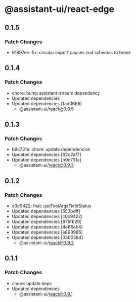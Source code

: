 # @assistant-ui/react-edge

## 0.1.5

### Patch Changes

- 91897ee: fix: circular import causes zod schemas to break

## 0.1.4

### Patch Changes

- chore: bump assistant-stream dependency
- Updated dependencies
- Updated dependencies [1ad0696]
  - @assistant-ui/react@0.9.5

## 0.1.3

### Patch Changes

- b9c731a: chore: update dependencies
- Updated dependencies [62c2af7]
- Updated dependencies [b9c731a]
  - @assistant-ui/react@0.9.3

## 0.1.2

### Patch Changes

- c0c9422: feat: useToolArgsFieldStatus
- Updated dependencies [553bdff]
- Updated dependencies [c0c9422]
- Updated dependencies [675fb20]
- Updated dependencies [4e86ab4]
- Updated dependencies [e893985]
- Updated dependencies [0500584]
  - @assistant-ui/react@0.9.2

## 0.1.1

### Patch Changes

- chore: update deps
- Updated dependencies
  - @assistant-ui/react@0.9.1

